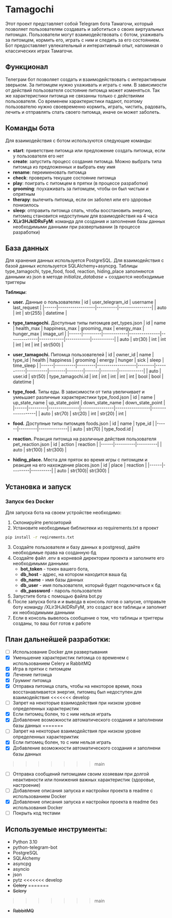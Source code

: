 # Tamagochi
Этот проект представляет собой Telegram бота Тамагочи, который позволяет пользователям создавать и заботиться о своих виртуальных питомцах. Пользователи могут взаимодействовать с ботом, ухаживать за питомцем, кормить его, играть с ним и следить за его состоянием. Бот предоставляет увлекательный и интерактивный опыт, напоминая о классических играх Тамагочи.

## **Функционал**
Телеграм бот позволяет создать и взаимодействовать с интерактивным зверьком. За питомцем нужно ухаживать и играть с ним. В зависимости от действий пользователя состояние питомца может изменяться. Так же характеристики питомца не связанны только с действиями пользователя. Со временем характеристики падают, поэтому пользователю нужно своевременно кормить, играть, чистить, радовать, лечить и отправлять спать своего питомца, иначе он может заболеть. 

## **Команды бота**
Для взаимодействия с ботом используются следующие команды:
- **start**: приветствие питомца или предложение создать питомца, если у пользователя его нет
- **create**: запустить процесс создания питомца. Можно выбрать типа питомца из предложенных и выбрать ему имя
- **rename**: переименовать питомца
- **check**: проверить текущее состояние питомца
- **play**: поиграть с питомцем в прятки (в процессе разработки)
- **grooming**: поухаживать за питомцем, чтобы он был чистым и опрятным
- **therapy**: вылечить питомца, если он заболел или его здоровье понизилось
- **sleep**: отправить питомца спать, чтобы восстановить энергию, питомец становится недоступным для взаимодействия на 4 часа
- **XLir3HJkIDRsFyM**: команда для создания и заполнения базы данных необходимыми данными при развертывании (в процессе разработки)

## **База данных**
Для хранения данных используется PostgreSQL. Для взаимодействия с базой данных используется SQLAlchemy+asyncpg. 
Таблицы type_tamagochi, type_food, food, reaction, hiding_place заполняются данными из json в методе *initialize_database* + создаются необходимые триггеры

 **Таблицы**:
* **user.** Данные о пользователях
  |  id  | user_telegram_id | username |  last_request  |
  |------|------------------|----------|----------------|
  | auto |        int       | str(255) |     datetime   |
  
* **type_tamagochi.** Доступные типы питомцев pet_types.json
  |  id  |   name  | health_max | happiness_max | grooming_max | energy_max | hunger_max | image_url |
  |------|---------|------------|---------------|--------------|------------|------------|-----------|
  | auto | str(30) |    int     |      int      |       int    |      int   |      int   |  str(500) |

* **user_tamagochi.** Питомца пользователей
  |  id  | owner_id |   name  |      type_id      | health | happiness | grooming | energy | hunger |  sick |  sleep | time_sleep |
  |------|----------|---------|-------------------|--------|-----------|----------|--------|--------|-------|--------|------------|
  | auto | user.id  | str(50) | type_tamagochi.id |   int  |     int   |    int   |   int  |   int  |  bool |  bool  |  datetime  |
  
* **type_food.** Типы еды. В зависимости от типа увеличивает и умеьшает различные характеристики type_food.json
  |  id  |  name   | up_state_name | up_state_point | down_state_name | down_state_point |
  |------|---------|---------------|----------------|-----------------|------------------|
  | auto | str(70) |     str(20)   |       int      |       str(20)   |       int        |

* **food.** Доступные типы питомцев foods.json
  |  id  |   name  |    type_id   |
  |------|---------|--------------|
  | auto | str(70) | type_food.id |

* **reaction.** Реакция питомца на различные действия пользователя pet_reaction.json
  |  id  |  action  | reaction |
  |------|----------|----------|
  | auto | str(100) | str(300) |

* **hiding_place.** Места для пряток во время игры с питомцем и реакция на его нахождение places.json
  |  id  |  place  | reaction |
  |------|---------|----------|
  | auto | str(100)| str(300) |

## **Установка и запуск**
### **Запуск без Docker**
Для запуска бота на своем устройстве необходимо:
1. Склонируйте репозиторий
2. Установите необходимые библиотеки из requirements.txt в проект
```bash
pip install -r reqirements.txt
```
3. Создайте пользователя и базу данных в postgresql, дайте необходимые права на созданную бд 
4. Создайте файл .env в корневой директории проекта и заполните его необходимыми данными:
   - **bot_token** - токен вашего бота, 
   - **db_host** - адрес, на котором находится ваша бд
   - **db_name** - имя базы данных
   - **db_user** - имя пользователя, который будет подключаться к бд
   - **db_password** - пароль пользователя
5. Запустите бота с помощью файла bot.py
6. После запуска бота и и вывода в консоль логов о запуске, отправьте боту команду /XLir3HJkIDRsFyM, это создаст все таблицы и заполнит их необходимыми данными
7. Если в консоль вывелось сообщение о том, что таблицы и триггеры созданы, то ваш бот готов к работе

## **План дальнейшей разработки:**
- [ ] Использование Docker для развертывания
- [X] Уменьшение характеристик питомца со временем с использованием Celery и RabbitMQ
- [X] Игра в прятки с питомцем
- [X] Лечение питомца
- [X] Груминг питомца
- [X] Отправка питомца спать, чтобы на некоторое время, пока восстанавливается энергия, питомец был недоступен для взаимодействия
<<<<<<< develop
- [ ] Запрет на некоторые взаимодействия при низком уровне определенных характеристик
- [X] Если питомец болен, то с ним нельзя играть
- [X] Добавление возможности автоматического создания и заполнении базы данных
=======
- [ ] Запрет на некоторые взаимодействия при низком уровне определенных характериктик
- [X] Если питомец болен, то с ним нельзя играть
- [X] Добавление возможности автоматического создания и заполнени базы данных
>>>>>>> main
- [ ] Отправка сообщений питомцами своим хозяевам при долгой неактивности или понижения важных характеристик (здоровье, настроение)
- [ ] Добавление описания запуска и настройки проекта в readme с использованием Docker
- [X] Добавление описания запуска и настройки проекта в readme без использования Docker
- [ ] Покрыть код тестами

## **Используемые инструменты:**
* Python 3.10
* python-telegram-bot
* PostgreSQL
* SQLAlchemy
* asyncpg
* asyncio
* json
* pytz
<<<<<<< develop
* ~~Celery~~
=======
* ~~Selery~~
>>>>>>> main
* ~~RabbitMQ~~
